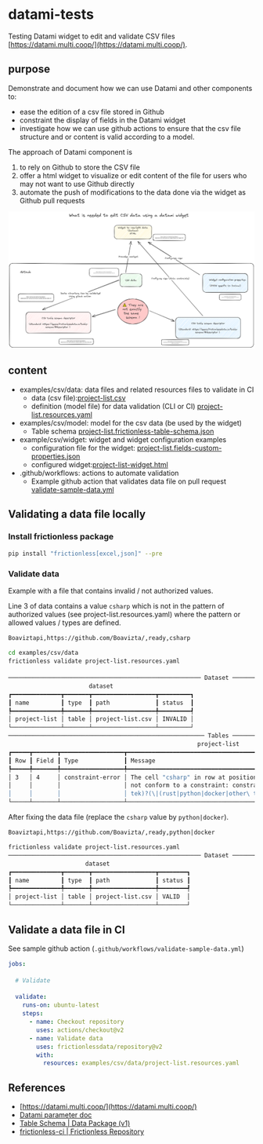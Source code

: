 # datami-tests

Testing Datami widget to edit and validate CSV files [https://datami.multi.coop/](https://datami.multi.coop/).

## purpose

Demonstrate and document how we can use Datami and other components to:

- ease the edition of a csv file stored in Github 
- constraint the display of fields in the Datami widget
- investigate how we can use github actions to ensure that the csv file structure and or content is valid according to a model.

The approach of Datami component is 

1. to rely on Github to store the CSV file
2. offer a html widget to visualize or edit content of the file for users who may not want to use Github directly
3. automate the push of modifications to the data done via the widget as Github pull requests

![datami component](datami-components.excalidraw.png)

## content

- examples/csv/data: data files and related resources files to validate in CI
  - data (csv file):[project-list.csv](https://github.com/demeringo/datami-tests/blob/main/examples/csv/data/project-list.csv)
  - definition (model file) for data validation (CLI or CI) [project-list.resources.yaml](https://github.com/demeringo/datami-tests/blob/main/examples/csv/data/project-list.resources.yaml)
- examples/csv/model: model for the csv data (be used by the widget)
  - Table schema [project-list.frictionless-table-schema.json](https://github.com/demeringo/datami-tests/blob/main/examples/csv/model/project-list.frictionless-table-schema.json)
- example/csv/widget: widget and widget configuration examples
  - configuration file for the widget: [project-list.fields-custom-properties.json](https://github.com/demeringo/datami-tests/blob/main/examples/csv/widget/project-list.fields-custom-properties.json)
  - configured widget:[project-list-widget.html](https://github.com/demeringo/datami-tests/blob/main/examples/csv/widget/project-list-widget.html)
- .github/workflows: actions to automate validation
  - Example github action that validates data file on pull request [validate-sample-data.yml](https://github.com/demeringo/datami-tests/blob/main/.github/workflows/validate-sample-data.yml) 

## Validating a data file locally

### Install frictionless package

```sh
pip install "frictionless[excel,json]" --pre
```

### Validate data

Example with a file that contains invalid / not authorized values.

Line 3 of data contains a value `csharp` which is not in the pattern of authorized values  (see project-list.resources.yaml) where the pattern or allowed values / types are defined.

```csv
Boaviztapi,https://github.com/Boavizta/,ready,csharp
```

```sh
cd examples/csv/data
frictionless validate project-list.resources.yaml

─────────────────────────────────────────────────────── Dataset ────────────────────────────────────────────────────────
                       dataset
┏━━━━━━━━━━━━━━┳━━━━━━━┳━━━━━━━━━━━━━━━━━━┳━━━━━━━━━┓
┃ name         ┃ type  ┃ path             ┃ status  ┃
┡━━━━━━━━━━━━━━╇━━━━━━━╇━━━━━━━━━━━━━━━━━━╇━━━━━━━━━┩
│ project-list │ table │ project-list.csv │ INVALID │
└──────────────┴───────┴──────────────────┴─────────┘
──────────────────────────────────────────────────────── Tables ────────────────────────────────────────────────────────
                                                      project-list
┏━━━━━┳━━━━━━━┳━━━━━━━━━━━━━━━━━━┳━━━━━━━━━━━━━━━━━━━━━━━━━━━━━━━━━━━━━━━━━━━━━━━━━━━━━━━━━━━━━━━━━━━━━━━━━━━━━━━━━━━━━┓
┃ Row ┃ Field ┃ Type             ┃ Message                                                                             ┃
┡━━━━━╇━━━━━━━╇━━━━━━━━━━━━━━━━━━╇━━━━━━━━━━━━━━━━━━━━━━━━━━━━━━━━━━━━━━━━━━━━━━━━━━━━━━━━━━━━━━━━━━━━━━━━━━━━━━━━━━━━━┩
│ 3   │ 4     │ constraint-error │ The cell "csharp" in row at position "3" and field "languages" at position "4" does │
│     │       │                  │ not conform to a constraint: constraint "pattern" is "^(rust|python|docker|other\   │
│     │       │                  │ tek)?(\|(rust|python|docker|other\ tek))*$"                                         │
└─────┴───────┴──────────────────┴─────────────────────────────────────────────────────────────────────────────────────┘

```

After fixing the data file (replace the `csharp` value by `python|docker`).

```csv
Boaviztapi,https://github.com/Boavizta/,ready,python|docker
```

```sh
frictionless validate project-list.resources.yaml
─────────────────────────────────────────────────────── Dataset ────────────────────────────────────────────────────────
                      dataset
┏━━━━━━━━━━━━━━┳━━━━━━━┳━━━━━━━━━━━━━━━━━━┳━━━━━━━━┓
┃ name         ┃ type  ┃ path             ┃ status ┃
┡━━━━━━━━━━━━━━╇━━━━━━━╇━━━━━━━━━━━━━━━━━━╇━━━━━━━━┩
│ project-list │ table │ project-list.csv │ VALID  │
└──────────────┴───────┴──────────────────┴────────┘
```

## Validate a data file in CI

See sample github action (`.github/workflows/validate-sample-data.yml`)

```yaml
jobs:

  # Validate

  validate:
    runs-on: ubuntu-latest
    steps:
      - name: Checkout repository
        uses: actions/checkout@v2
      - name: Validate data
        uses: frictionlessdata/repository@v2
        with:
          resources: examples/csv/data/project-list.resources.yaml
```

## References

- [https://datami.multi.coop/](https://datami.multi.coop/)
- [Datami parameter doc](https://datami-docs.multi.coop/docs-gitfile?locale=en#keys-for-the-options-parameter-for-csv-and-tsv-files)
- [Table Schema | Data Package (v1)](https://specs.frictionlessdata.io//table-schema/)
- [frictionless-ci | Frictionless Repository](https://repository.frictionlessdata.io/)